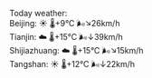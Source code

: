 Today weather:  
Beijing: ☀️   🌡️+9°C 🌬️↘26km/h  
Tianjin: ☁️   🌡️+15°C 🌬️↓39km/h  
Shijiazhuang: ☁️   🌡️+15°C 🌬️↘15km/h  
Tangshan: ☀️   🌡️+12°C 🌬️↓22km/h  
